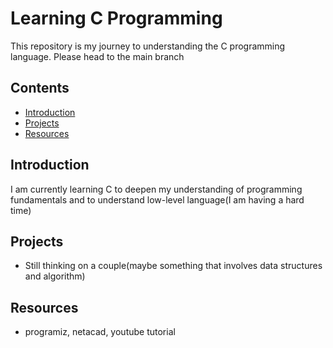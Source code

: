 # Learning C Programming

This repository is my journey to understanding the C programming language. Please head to the main branch

## Contents

- [Introduction](#introduction)
- [Projects](#projects)
- [Resources](#resources)

## Introduction

I am currently learning C to deepen my understanding of programming fundamentals and to understand low-level language(I am having a hard time)


## Projects

- Still thinking on a couple(maybe something that involves data structures and algorithm)

## Resources

- programiz, netacad, youtube tutorial

